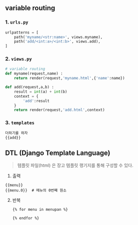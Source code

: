 ## variable routing

### 1. `urls.py`

```python
urlpatterns = [
    path('myname/<str:name>', views.myname),
	path('add/<int:a>/<int:b>', views.add),    
]

```





### 2. `views.py`

```python
# variable routing
def myname(request,name) :
    return render(request,'myname.html',{'name':name})

def add(request,a,b) :
    result = int(a) + int(b)
    context = {
        'add':result
    }
    return render(request,'add.html',context)
```



### 3. `templates`

```python
더하기를 하자
{{add}}
```





## DTL (Django Template Language)

> 템플릿 파일(html) 은 장고 템플릿 랭기지를 통해 구성할 수 있다. 

1.  출력

   ```
   {{menu}}
   {{menu.0}}  # 메뉴의 0번째 원소
   ```

2. 반복

   ```
   {% for menu in menupan %}
   
   {% endfor %}
   ```

   